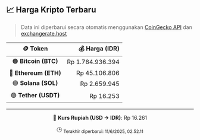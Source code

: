 

<!-- HARGA_KRIPTO -->
## 📈 Harga Kripto Terbaru

> Data ini diperbarui secara otomatis menggunakan [CoinGecko API](https://www.coingecko.com/) dan [exchangerate.host](https://exchangerate.host/)

<div align="center">

| 🪙 Token | 💰 Harga (IDR) |
|:------:|---------------:|
| 🟠 **Bitcoin (BTC)**   | Rp 1.784.936.394 |
| 🔵 **Ethereum (ETH)**  | Rp 45.106.806 |
| 🟣 **Solana (SOL)**    | Rp 2.659.945 |
| 🟢 **Tether (USDT)**   | Rp 16.253 |

---

💱 **Kurs Rupiah (USD → IDR)**: Rp 16.261

🕒 <sub>Terakhir diperbarui: 11/6/2025, 02.52.11</sub>

</div>
<!-- /HARGA_KRIPTO -->